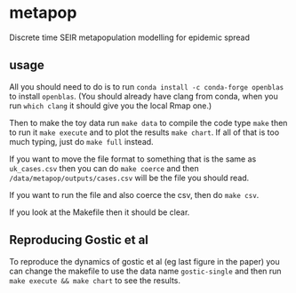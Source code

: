 # metapop
Discrete time SEIR metapopulation modelling for epidemic spread


## usage
All you should need to do is to run
`conda install -c conda-forge openblas`
to install `openblas`. 
(You should already have clang from conda, when you run `which clang` it should give you the local Rmap one.)

Then to make the toy data run
`make data`
to compile the code type
`make`
then to run it 
`make execute`
and to plot the results
`make chart`.
If all of that is too much typing, just do 
`make full`
instead.

If you want to move the file format to something that is the same
as `uk_cases.csv` then you can do
`make coerce`
and then `/data/metapop/outputs/cases.csv` will be the file you should read.

If you want to run the file and also coerce the csv, then do
`make csv`.

If you look at the Makefile then it should be clear.


## Reproducing Gostic et al
To reproduce the dynamics of gostic et al (eg last figure in the paper)
you can change the makefile to use the data name `gostic-single`
and then run `make execute && make chart` to see the results.
